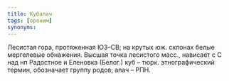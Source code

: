 ```yaml
---
title: Кубалач
tags: [ороним]
synonyms:
---
```


Лесистая гора, протяженная ЮЗ–СВ; на крутых юж. склонах белые мергелевые
обнажения. Высшая точка лесистого масс., нависает с С над нп Радостное и
Еленовка (Белог.) куб – тюрк. этнографический термин, обозначает группу родов;
алач – РПН.
